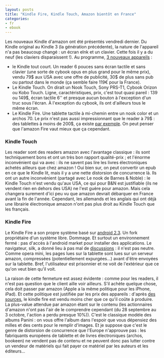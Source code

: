 ```yaml
---
layout: posts
title: "Kindle Fire, Kindle Touch, Amazon bientôt en France"
categories:
- fr
- ebook
---
```


Les nouveaux Kindle d'amazon ont été présentés vendredi dernier. Du Kindle original au Kindle 3 (la génération précédente), la nature de l'appareil n'a pas beaucoup changé : un écran eInk et un clavier. Cette fois il y a du neuf (les claviers disparaissent !). Au programme, [3 nouveaux appareils](http://aldus2006.typepad.fr/mon_weblog/2011/09/amazon-kindle-la-gamme-compl%C3%A8te.html) :

* le Kindle tout court. Un reader 6 pouces sans écran tactile et sans clavier (une sorte de cybook opus en plus grand pour le même prix), vendu 79$ aux USA avec une offre de publicité, 30$ de plus sans pub ou partout dans le monde (ça semble faire 119€ pour la France).
* Le Kindle Touch. On dirait un Nook Touch, Sony PRS-T1, Cybook Orizon ou Kobo Touch. Ligne, caractéristiques, prix, c'est tout quasi pareil : 139 ou 149$, écran tactile 6'' et presque aucun bouton à l'exception d'un truc sous l'écran. À l'exception du cybook, ils ont d'ailleurs tous le même écran.
* Le Kindle Fire. Une tablette tactile à mi-chemin entre un nook color et un archos 70. Le prix n'est pas aussi impressionnant que le reader à 79$ : des tablettes à moins de 200$, ça existe [par exemple](http://arnovatech.com/products/g1/arn_7/index.html?country=fr&lang=fr). On peut penser que l'amazon Fire vaut mieux que ça cependant.

### Kindle Touch

Les reader sont des readers amazon avec l'avantage classique : ils sont
techniquement bons et ont un très bon rapport qualité-prix ; et l'énorme
inconvénient qui va avec : ils ne savent pas lire les livres électroniques
achetés ailleurs que chez amazon ! Oui bien sur, on peut convertir un epub en
ce que le Kindle lit, mais il y a une nette distorsion de concurrence là. Ils
ont un autre inconvénient (partagé avec Le nook de Barnes & Noble) : le Kindle
Touch n'est vendu qu'aux USA, ce qui pour B&N est justifiable (ils ne vendent
rien en dehors des USA) ne l'est guère pour amazon. Mais cela changera surement
d'ici peu vu que amazon devrait débarquer en France avant la fin de l'année.
Cependant, les allemands et les anglais qui ont déjà une librairie électronique
amazon n'ont pas plus droit au Kindle Touch que les français.

### Kindle Fire

Le Kindle Fire a son propre système basé sur [android
2.3](http://www.android.com/). Un fork propriétaire d'un système libre.
Dommage. Et surtout un environnement fermé : pas d'accès à l'android market
pour installer des applications. Le navigateur, silk, a donné lieu à pas mal de
[discussions](http://www.blogeee.net/2011/09/amazon-kindle-fire-plus-un-portail-quune-tablette/chapter/7/)
: il n'est pas neutre. Comme opera mini, les pages lues sur la tablette sont
lues sur un serveur amazon, compressées (potentiellement expurgées...) avant
d'être envoyées sur la tablette. Bref, l'utilisateur est prisonnier et ne voit
de l'extérieur que ce qu'on veut bien qu'il voit.

La raison de cette fermeture est assez évidente : comme pour les readers, il n'est pas question que le client aille voir ailleurs. S'il achète quelque chose, cela doit passer par amazon (Apple a la même politique pour les iPhone, iPad). Et cette politique est justifiée par les prix des appareils : d'après [des sources](http://www.electronista.com/articles/11/10/01/ihs.says.amazon.kindle.fire.costs.210.to.make/), le kindle fire est vendu moins cher que ce qu'il coûte à produire. La plus-value attendue par amazon étant sur le contenu (les actionnaires d'amazon n'ont pas l'air de le comprendre cependant (du 28 septembre au 3 octobre, l'action a perdu presque 10%)). C'est le classique modèle des albums Panini : on vous offre l'album dans l'espoir que vous dépensiez des milles et des cents pour le remplir d'images. Et je suppose que c'est le genre de distorsion de concurrence que l'Europe n'approuve pas : les fabriquants européens de tablette et de livres électroniques (archos, bookeen) ne vendent pas de contenu et ne peuvent donc pas lutter contre un vendeur de matériels qui fait payer ce matériel par les auteurs et les éditeurs...
